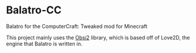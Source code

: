 # Balatro-CC
Balatro for the ComputerCraft: Tweaked mod for Minecraft

This project mainly uses the [Obsi2](https://github.com/simadude/obsi2) library, which is based off of Love2D, the engine that Balatro is written in.